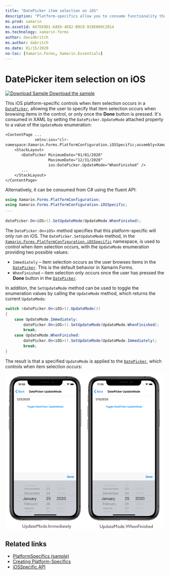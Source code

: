 ```yaml
---
title: "DatePicker item selection on iOS"
description: "Platform-specifics allow you to consume functionality that's only available on a specific platform, without implementing custom renderers or effects. This article explains how to consume the iOS platform-specific that controls when item selection occurs in a DatePicker."
ms.prod: xamarin
ms.assetid: 847E69D1-6AE0-4E82-B9C8-919E009C2014
ms.technology: xamarin-forms
author: davidbritch
ms.author: dabritch
ms.date: 01/15/2020
no-loc: [Xamarin.Forms, Xamarin.Essentials]
---
```


# DatePicker item selection on iOS

[![Download Sample](~/media/shared/download.png) Download the sample](https://docs.microsoft.com/samples/xamarin/xamarin-forms-samples/userinterface-platformspecifics)

This iOS platform-specific controls when item selection occurs in a [`DatePicker`](xref:Xamarin.Forms.DatePicker), allowing the user to specify that item selection occurs when browsing items in the control, or only once the **Done** button is pressed. It's consumed in XAML by setting the `DatePicker.UpdateMode` attached property to a value of the `UpdateMode` enumeration:

```xaml
<ContentPage ...
             xmlns:ios="clr-namespace:Xamarin.Forms.PlatformConfiguration.iOSSpecific;assembly=Xamarin.Forms.Core">
    <StackLayout>
       <DatePicker MinimumDate="01/01/2020"
                   MaximumDate="12/31/2020"
                   ios:DatePicker.UpdateMode="WhenFinished" />
       ...
    </StackLayout>
</ContentPage>
```

Alternatively, it can be consumed from C# using the fluent API:

```csharp
using Xamarin.Forms.PlatformConfiguration;
using Xamarin.Forms.PlatformConfiguration.iOSSpecific;
...

datePicker.On<iOS>().SetUpdateMode(UpdateMode.WhenFinished);
```

The `DatePicker.On<iOS>` method specifies that this platform-specific will only run on iOS. The `DatePicker.SetUpdateMode` method, in the [`Xamarin.Forms.PlatformConfiguration.iOSSpecific`](xref:Xamarin.Forms.PlatformConfiguration.iOSSpecific) namespace, is used to control when item selection occurs, with the `UpdateMode` enumeration providing two possible values:

- `Immediately` – item selection occurs as the user browses items in the [`DatePicker`](xref:Xamarin.Forms.DatePicker). This is the default behavior in Xamarin.Forms.
- `WhenFinished` – item selection only occurs once the user has pressed the **Done** button in the [`DatePicker`](xref:Xamarin.Forms.DatePicker).

In addition, the `SetUpdateMode` method can be used to toggle the enumeration values by calling the `UpdateMode` method, which returns the current `UpdateMode`:

```csharp
switch (datePicker.On<iOS>().UpdateMode())
{
    case UpdateMode.Immediately:
        datePicker.On<iOS>().SetUpdateMode(UpdateMode.WhenFinished);
        break;
    case UpdateMode.WhenFinished:
        datePicker.On<iOS>().SetUpdateMode(UpdateMode.Immediately);
        break;
}
```

The result is that a specified `UpdateMode` is applied to the [`DatePicker`](xref:Xamarin.Forms.DatePicker), which controls when item selection occurs:

[![Screenshot of DatePicker update modes](datepicker-selection-images/datepicker-updatemode.png "DatePicker UpdateMode Platform-Specific")](datepicker-selection-images/datepicker-updatemode-large.png#lightbox "DatePicker UpdateMode Platform-Specific")

## Related links

- [PlatformSpecifics (sample)](/samples/xamarin/xamarin-forms-samples/userinterface-platformspecifics)
- [Creating Platform-Specifics](~/xamarin-forms/platform/platform-specifics/index.md#creating-platform-specifics)
- [iOSSpecific API](xref:Xamarin.Forms.PlatformConfiguration.iOSSpecific)